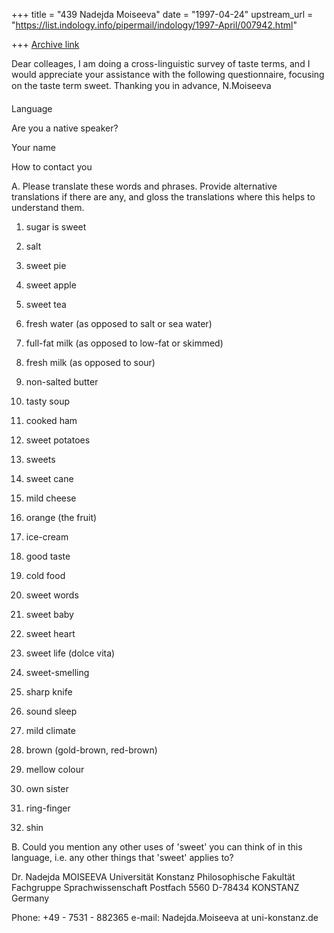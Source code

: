 +++
title = "439 Nadejda Moiseeva"
date = "1997-04-24"
upstream_url = "https://list.indology.info/pipermail/indology/1997-April/007942.html"

+++
[Archive link](https://list.indology.info/pipermail/indology/1997-April/007942.html)

Dear colleages,
I am doing a cross-linguistic survey of taste terms, and I would appreciate
your assistance with the following questionnaire, focusing on the taste term
sweet.
Thanking you in advance,
N.Moiseeva

Language	

Are you a native speaker?	

Your name	

How to contact you	


A. Please translate these words and phrases. Provide alternative
translations if there are any, and gloss the translations where this helps
to understand them.

1. sugar is sweet

2. salt

3. sweet pie

4. sweet apple

5. sweet tea

6. fresh water (as opposed to salt or sea water)

7. full-fat milk (as opposed to low-fat or skimmed)

8. fresh milk (as opposed to sour)

9. non-salted butter

10. tasty soup

11. cooked ham

12. sweet potatoes

13. sweets

14. sweet cane

15. mild cheese

16. orange (the fruit)

17. ice-cream

18. good taste

19. cold food

20. sweet words

21. sweet baby

22. sweet heart

23. sweet life (dolce vita)

24. sweet-smelling

25. sharp knife

26. sound sleep

27. mild climate

28. brown (gold-brown, red-brown)

29. mellow colour

30. own sister

31. ring-finger

32. shin

B.  Could you mention any other uses of 'sweet' you can think of in this
language,  i.e. any other things that 'sweet' applies to?



Dr. Nadejda MOISEEVA
Universität Konstanz
Philosophische Fakultät
Fachgruppe Sprachwissenschaft
Postfach 5560
D-78434 KONSTANZ
Germany

Phone: +49 - 7531 - 882365
e-mail: Nadejda.Moiseeva at uni-konstanz.de







